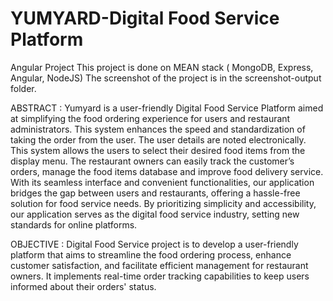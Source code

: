 # YUMYARD-Digital Food Service Platform
 Angular Project
 This project is done on MEAN stack ( MongoDB, Express, Angular, NodeJS)
 The screenshot of the project is in the screenshot-output folder. 

ABSTRACT :
Yumyard is a user-friendly Digital Food Service Platform aimed at simplifying the food ordering experience for users and restaurant administrators. This system enhances the speed and standardization of taking the order from the user. The user details are noted electronically. This system allows the users to select their desired food items from the display menu. The restaurant owners can easily track the customer’s orders, manage the food items database and improve food delivery service. With its seamless interface and convenient functionalities, our application bridges the gap between users and restaurants, offering a hassle-free solution for food service needs. By prioritizing simplicity and accessibility, our application serves as the digital food service industry, setting new standards for online platforms.

OBJECTIVE :
Digital Food Service project is to develop a user-friendly platform that aims to streamline the food ordering process, enhance customer satisfaction, and facilitate efficient management for restaurant owners. It implements real-time order tracking capabilities to keep users informed about their orders' status.
